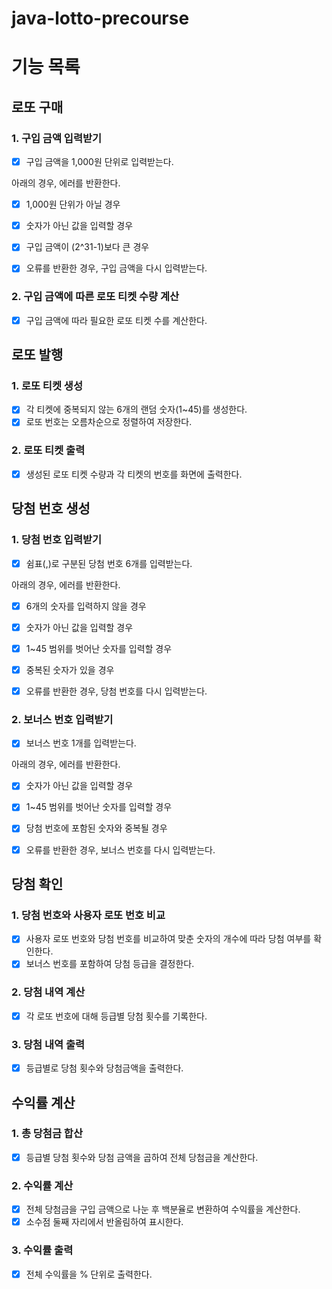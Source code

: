 # java-lotto-precourse

# 기능 목록
## 로또 구매
### 1. 구입 금액 입력받기
- [x] 구입 금액을 1,000원 단위로 입력받는다.

아래의 경우, 에러를 반환한다.
- [x] 1,000원 단위가 아닐 경우
- [x] 숫자가 아닌 값을 입력할 경우
- [x] 구입 금액이 (2^31-1)보다 큰 경우

- [x] 오류를 반환한 경우, 구입 금액을 다시 입력받는다.

### 2. 구입 금액에 따른 로또 티켓 수량 계산
- [x] 구입 금액에 따라 필요한 로또 티켓 수를 계산한다.

## 로또 발행
### 1. 로또 티켓 생성
- [x] 각 티켓에 중복되지 않는 6개의 랜덤 숫자(1~45)를 생성한다.
- [x] 로또 번호는 오름차순으로 정렬하여 저장한다.

### 2. 로또 티켓 출력
- [x] 생성된 로또 티켓 수량과 각 티켓의 번호를 화면에 출력한다.

## 당첨 번호 생성
### 1. 당첨 번호 입력받기
- [x] 쉼표(,)로 구분된 당첨 번호 6개를 입력받는다.

아래의 경우, 에러를 반환한다. 
- [x] 6개의 숫자를 입력하지 않을 경우
- [x] 숫자가 아닌 값을 입력할 경우
- [x] 1~45 범위를 벗어난 숫자를 입력할 경우 
- [x] 중복된 숫자가 있을 경우

- [x] 오류를 반환한 경우, 당첨 번호를 다시 입력받는다.

### 2. 보너스 번호 입력받기
- [x] 보너스 번호 1개를 입력받는다.

아래의 경우, 에러를 반환한다.
- [x] 숫자가 아닌 값을 입력할 경우
- [x] 1~45 범위를 벗어난 숫자를 입력할 경우
- [x] 당첨 번호에 포함된 숫자와 중복될 경우

- [x] 오류를 반환한 경우, 보너스 번호를 다시 입력받는다.

## 당첨 확인
### 1. 당첨 번호와 사용자 로또 번호 비교
- [x] 사용자 로또 번호와 당첨 번호를 비교하여 맞춘 숫자의 개수에 따라 당첨 여부를 확인한다.
- [x] 보너스 번호를 포함하여 당첨 등급을 결정한다.

### 2. 당첨 내역 계산
- [x] 각 로또 번호에 대해 등급별 당첨 횟수를 기록한다.

### 3. 당첨 내역 출력
- [x] 등급별로 당첨 횟수와 당첨금액을 출력한다.

## 수익률 계산
### 1. 총 당첨금 합산
- [x] 등급별 당첨 횟수와 당첨 금액을 곱하여 전체 당첨금을 계산한다.
   
### 2. 수익률 계산
- [x] 전체 당첨금을 구입 금액으로 나눈 후 백분율로 변환하여 수익률을 계산한다. 
- [x] 소수점 둘째 자리에서 반올림하여 표시한다.
  
### 3. 수익률 출력
- [x] 전체 수익률을 % 단위로 출력한다.